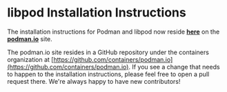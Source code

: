 # libpod Installation Instructions

The installation instructions for Podman and libpod now reside **[here](https://podman.io/getting-started/installation)** on the **[podman.io](https://podman.io)** site.

The podman.io site resides in a GitHub repository under the containers organization at [https://github.com/containers/podman.io](https://github.com/containers/podman.io). If you see a change that needs to happen to the installation instructions, please feel free to open a pull request there. We're always happy to have new contributors!
